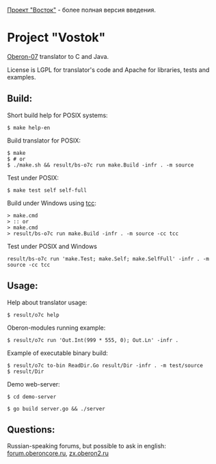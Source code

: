 [Проект "Восток"](README-RU.md) - более полная версия введения.

Project "Vostok"
==========================
[Oberon-07](documents/Language.md) translator to C and Java.

License is LGPL for translator's code and Apache for libraries, tests and
examples.

## Build:

Short build help for POSIX systems:

    $ make help-en

Build translator for POSIX:

    $ make
    $ # or
    $ ./make.sh && result/bs-o7c run make.Build -infr . -m source

Test under POSIX:

    $ make test self self-full

Build under Windows using [tcc](http://download.savannah.gnu.org/releases/tinycc/):

    > make.cmd
    > :: or
    > make.cmd
    > result/bs-o7c run make.Build -infr . -m source -cc tcc

Test under POSIX and Windows

    result/bs-o7c run 'make.Test; make.Self; make.SelfFull' -infr . -m source -cc tcc

## Usage:

Help about translator usage:

    $ result/o7c help

Oberon-modules running example:

    $ result/o7c run 'Out.Int(999 * 555, 0); Out.Ln' -infr .

Example of executable binary build:

    $ result/o7c to-bin ReadDir.Go result/Dir -infr . -m test/source
    $ result/Dir

Demo web-server:

    $ cd demo-server

    $ go build server.go && ./server

## Questions:
Russian-speaking forums, but possible to ask in english:
[forum.oberoncore.ru](https://forum.oberoncore.ru/viewtopic.php?f=115&t=6217),
[zx.oberon2.ru](https://zx.oberon2.ru/forum/viewforum.php?f=117)
